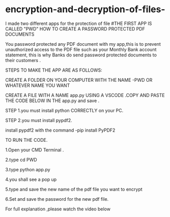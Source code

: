 # encryption-and-decryption-of-files-
I made two different apps for the protection of file
#THE FIRST APP IS CALLED "PWD" 
HOW TO CREATE A PASSWORD PROTECTED PDF DOCUMENTS

You password protected any PDF document with my app,this is to prevent unauthorized access to the PDF file such as your Monthly Bank account statement, this is why Banks do send password protected documents to their customers .

STEPS TO MAKE THE APP ARE AS FOLLOWS:

CREATE A FOLDER ON YOUR COMPUTER WITH THE NAME -PWD OR WHATEVER NAME YOU WANT

CREATE A FILE WITH A NAME app.py USING A VSCODE .COPY AND PASTE THE CODE BELOW IN THE app.py and save .

STEP 1.you must install python CORRECTLY on your PC.

STEP 2.you must install pypdf2.

install pypdf2 with the command -pip install PyPDF2

TO RUN THE CODE.

1.Open your CMD Terminal .

2.type cd PWD

3.type python app.py

4.you shall see a pop up

5.type and save the new name of the pdf file you want to encrypt

6.Set and save the password for the new pdf file.

For full explanation ,please watch the video below



